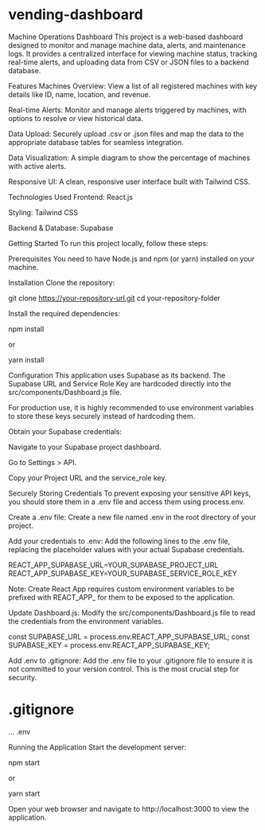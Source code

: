 # vending-dashboard

Machine Operations Dashboard
This project is a web-based dashboard designed to monitor and manage machine data, alerts, and maintenance logs. It provides a centralized interface for viewing machine status, tracking real-time alerts, and uploading data from CSV or JSON files to a backend database.

Features
Machines Overview: View a list of all registered machines with key details like ID, name, location, and revenue.

Real-time Alerts: Monitor and manage alerts triggered by machines, with options to resolve or view historical data.

Data Upload: Securely upload .csv or .json files and map the data to the appropriate database tables for seamless integration.

Data Visualization: A simple diagram to show the percentage of machines with active alerts.

Responsive UI: A clean, responsive user interface built with Tailwind CSS.

Technologies Used
Frontend: React.js

Styling: Tailwind CSS

Backend & Database: Supabase

Getting Started
To run this project locally, follow these steps:

Prerequisites
You need to have Node.js and npm (or yarn) installed on your machine.

Installation
Clone the repository:

git clone https://your-repository-url.git
cd your-repository-folder

Install the required dependencies:

npm install

or

yarn install

Configuration
This application uses Supabase as its backend. The Supabase URL and Service Role Key are hardcoded directly into the src/components/Dashboard.js file.

For production use, it is highly recommended to use environment variables to store these keys securely instead of hardcoding them.

Obtain your Supabase credentials:

Navigate to your Supabase project dashboard.

Go to Settings > API.

Copy your Project URL and the service_role key.

Securely Storing Credentials
To prevent exposing your sensitive API keys, you should store them in a .env file and access them using process.env.

Create a .env file:
Create a new file named .env in the root directory of your project.

Add your credentials to .env:
Add the following lines to the .env file, replacing the placeholder values with your actual Supabase credentials.

REACT_APP_SUPABASE_URL=YOUR_SUPABASE_PROJECT_URL
REACT_APP_SUPABASE_KEY=YOUR_SUPABASE_SERVICE_ROLE_KEY

Note: Create React App requires custom environment variables to be prefixed with REACT_APP_ for them to be exposed to the application.

Update Dashboard.js:
Modify the src/components/Dashboard.js file to read the credentials from the environment variables.

const SUPABASE_URL = process.env.REACT_APP_SUPABASE_URL;
const SUPABASE_KEY = process.env.REACT_APP_SUPABASE_KEY;

Add .env to .gitignore:
Add the .env file to your .gitignore file to ensure it is not committed to your version control. This is the most crucial step for security.

# .gitignore
...
.env

Running the Application
Start the development server:

npm start

or

yarn start

Open your web browser and navigate to http://localhost:3000 to view the application.
